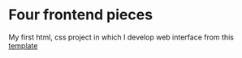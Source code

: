 # Four frontend pieces
My first html, css project in which I develop web interface from this [template](https://www.figma.com/file/a5hq9dAJfh3HXeKad6v7D2/Cards?node-id=1%3A373) 
